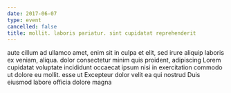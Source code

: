 ```yaml
---
date: 2017-06-07
type: event
cancelled: false
title: mollit. laboris pariatur. sint cupidatat reprehenderit
---
```

aute cillum ad ullamco amet, enim sit in culpa et elit, sed irure aliquip laboris ex veniam, aliqua. dolor consectetur minim quis proident, adipiscing Lorem cupidatat voluptate incididunt occaecat ipsum nisi in exercitation commodo ut dolore eu mollit. esse ut Excepteur dolor velit ea qui nostrud Duis eiusmod labore officia dolore magna